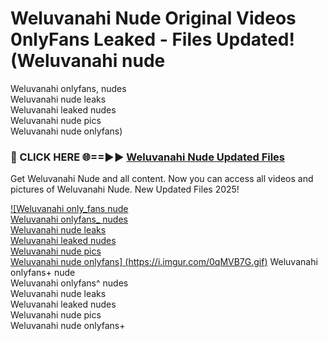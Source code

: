 # Weluvanahi Nude Original Videos 0nlyFans Leaked - Files Updated! (Weluvanahi nude<br>

Weluvanahi onlyfans, nudes<br>
Weluvanahi nude leaks<br>
Weluvanahi leaked nudes<br>
Weluvanahi nude pics<br>
Weluvanahi nude onlyfans)

<h3>🔴 CLICK HERE 🌐==►► <a href="https://tinyurl.com/leaks-videos" rel="nofollow">Weluvanahi Nude Updated Files</a></h3>

Get Weluvanahi Nude and all content. Now you can access all videos and pictures of Weluvanahi Nude. New Updated Files 2025!

[![Weluvanahi only_fans nude<br>
Weluvanahi onlyfans_ nudes<br>
Weluvanahi nude leaks<br>
Weluvanahi leaked nudes<br>
Weluvanahi nude pics<br>
Weluvanahi nude onlyfans]
(https://i.imgur.com/0qMVB7G.gif)](https://tinyurl.com/leaks-videos)
Weluvanahi onlyfans+ nude<br>
Weluvanahi onlyfans^ nudes<br>
Weluvanahi nude leaks<br>
Weluvanahi leaked nudes<br>
Weluvanahi nude pics<br>
Weluvanahi nude onlyfans+
